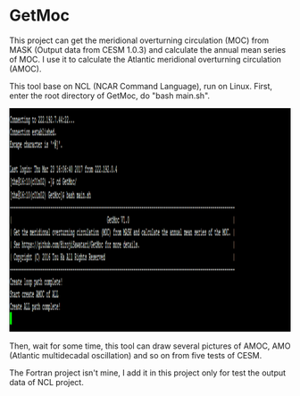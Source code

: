 GetMoc
======
This project can get the meridional overturning circulation (MOC) from MASK (Output data from CESM 1.0.3) and calculate the annual mean series of MOC. I use it to calculate the Atlantic meridional overturning circulation (AMOC).

This tool base on NCL (NCAR Command Language), run on Linux. First, enter the root directory of GetMoc, do "bash main.sh".

<img src='mdimage/image01.png' height='400px'/>

Then, wait for some time, this tool can draw several pictures of AMOC, AMO (Atlantic multidecadal oscillation) and so on from five tests of CESM.

The Fortran project isn't mine, I add it in this project only for test the output data of NCL project.
